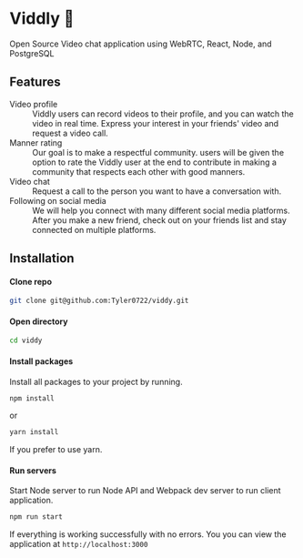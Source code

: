 # Viddly 🎥
Open Source Video chat application using WebRTC, React, Node, and PostgreSQL

## Features

<dl>
  <dt>Video profile</dt>
  <dd>Viddly users can record videos to their profile, and you can watch the video in real time. Express your interest in your friends' video and request a video call.</dd>
  <dt>Manner rating</dt>
  <dd>Our goal is to make a respectful community. users will be given the option to rate the Viddly user at the end to contribute in making a community that respects each other with good manners.</dd>
  <dt>Video chat</dt>
  <dd>Request a call to the person you want to have a conversation with.</dd>
  <dt>Following on social media</dt>
  <dd>We will help you connect with many different social media platforms. After you make a new friend, check out on your friends list and stay connected on multiple platforms.</dd>
</dl>

## Installation
#### Clone repo
```sh
git clone git@github.com:Tyler0722/viddy.git
```
#### Open directory 
```sh
cd viddy
```
#### Install packages
Install all packages to your project by running.
```sh
npm install
```
or
```sh
yarn install
```
If you prefer to use yarn.
#### Run servers
Start Node server to run Node API and Webpack dev server to run client application.
```sh
npm run start
```
If everything is working successfully with no errors. You you can view the application at `http://localhost:3000`
